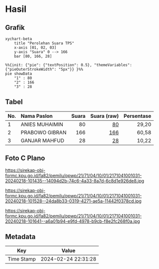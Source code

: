 # Hasil

## Grafik

```mermaid
xychart-beta
    title "Perolehan Suara TPS"
    x-axis [01, 02, 03]
    y-axis "Suara" 0 --> 166
    bar [80, 166, 28]
```

```mermaid
%%{init: {"pie": {"textPosition": 0.5}, "themeVariables": {"pieOuterStrokeWidth": "5px"}} }%%
pie showData
    "1" : 80
    "2" : 166
    "3" : 28
```

## Tabel

| No. | Nama Paslon    | Suara | Suara (raw) | Persentase |
|:--- |:-------------- | -----:| -----------:| ----------:|
| 1   | ANIES MUHAIMIN | 80    | [80][p-1]   | 29,20      |
| 2   | PRABOWO GIBRAN | 166   | [166][p-2]  | 60,58      |
| 3   | GANJAR MAHFUD  | 28    | [28][p-3]   | 10,22      |


[p-1]: https://github.com/gigit-pemilu/pemilu-2024-21-kepulauan-riau/blob/main/pilpres/hitung-suara/sub/21-kepulauan-riau/sub/71-kota-batam/sub/04-nongsa/sub/1001-sambau/sub/031-tps/sub/paslon-1.txt
[p-2]: https://github.com/gigit-pemilu/pemilu-2024-21-kepulauan-riau/blob/main/pilpres/hitung-suara/sub/21-kepulauan-riau/sub/71-kota-batam/sub/04-nongsa/sub/1001-sambau/sub/031-tps/sub/paslon-2.txt
[p-3]: https://github.com/gigit-pemilu/pemilu-2024-21-kepulauan-riau/blob/main/pilpres/hitung-suara/sub/21-kepulauan-riau/sub/71-kota-batam/sub/04-nongsa/sub/1001-sambau/sub/031-tps/sub/paslon-3.txt

## Foto C Plano

https://sirekap-obj-formc.kpu.go.id/fa82/pemilu/ppwp/21/71/04/10/01/2171041001031-20240218-101435--14094d2b-74c6-4a33-8a7d-6c8d1e926de8.jpg

https://sirekap-obj-formc.kpu.go.id/fa82/pemilu/ppwp/21/71/04/10/01/2171041001031-20240218-101528--24da8b33-0319-4271-ae5a-11442f0378cd.jpg

https://sirekap-obj-formc.kpu.go.id/fa82/pemilu/ppwp/21/71/04/10/01/2171041001031-20240218-101641--a6a01b94-e9fd-4978-b9cb-f8e2fc268f0a.jpg


## Metadata

| Key        | Value               |
| ---------- | ------------------- |
| Time Stamp | 2024-02-24 22:31:28 |



